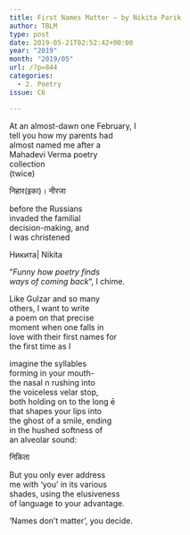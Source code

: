 ```yaml
---
title: First Names Matter – by Nikita Parik
author: TBLM
type: post
date: 2019-05-21T02:52:42+00:00
year: "2019"
month: "2019/05"
url: /?p=844
categories:
  - 2. Poetry
issue: C6

---
```

At an almost-dawn one February, I  
tell you how my parents had  
almost named me after a  
Mahadevi Verma poetry  
collection  
(twice)

निहार(इका)। नीरजा

before the Russians  
invaded the familial  
decision-making, and  
I was christened

Никита| Nikita

&#8220;_Funny how poetry finds  
ways of coming back_&#8220;, I chime.

Like Gulzar and so many  
others, I want to write  
a poem on that precise  
moment when one falls in  
love with their first names for  
the first time as I

imagine the syllables  
forming in your mouth-  
the nasal n rushing into  
the voiceless velar stop,  
both holding on to the long ē  
that shapes your lips into  
the ghost of a smile, ending  
in the hushed softness of  
an alveolar sound:

निकिता

But you only ever address  
me with &#8216;you&#8217; in its various  
shades, using the elusiveness  
of language to your advantage.

&#8216;Names don&#8217;t matter&#8217;, you decide.

